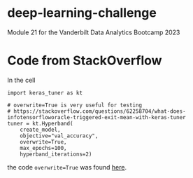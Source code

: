 # deep-learning-challenge
Module 21 for the Vanderbilt Data Analytics Bootcamp 2023

# Code from StackOverflow
In the cell
```
import keras_tuner as kt

# overwrite=True is very useful for testing
# https://stackoverflow.com/questions/62258704/what-does-infotensorfloworacle-triggered-exit-mean-with-keras-tuner
tuner = kt.Hyperband(
    create_model,
    objective="val_accuracy",
    overwrite=True,
    max_epochs=100,
    hyperband_iterations=2)
```
the code `overwrite=True` was found [here](https://stackoverflow.com/questions/62258704/what-does-infotensorfloworacle-triggered-exit-mean-with-keras-tuner). 